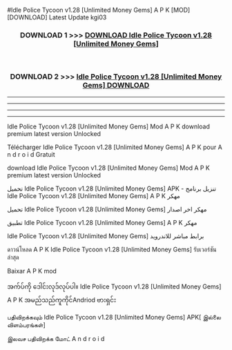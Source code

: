 #Idle Police Tycoon v1.28  [Unlimited Money Gems] A P K [MOD] [DOWNLOAD] Latest Update kgi03



<div align="center">

<h3>DOWNLOAD 1 >>> <a href="https://teeasianyam.web.app?sq=Idle Police Tycoon v1.28  [Unlimited Money Gems]">DOWNLOAD Idle Police Tycoon v1.28  [Unlimited Money Gems] </a></h3><br>

<h3>DOWNLOAD 2 >>> <a href="https://teeasianyam.web.app?sq=Idle Police Tycoon v1.28  [Unlimited Money Gems] ">Idle Police Tycoon v1.28  [Unlimited Money Gems]  DOWNLOAD </a></h3>

</div>


----------------------------------------------------------

----------------------------------------------------------

----------------------------------------------------------

----------------------------------------------------------


Idle Police Tycoon v1.28  [Unlimited Money Gems]  Mod A P K download premium latest version Unlocked

Télécharger Idle Police Tycoon v1.28  [Unlimited Money Gems]  A P K pour A n d r o i d Gratuit

download Idle Police Tycoon v1.28  [Unlimited Money Gems]  Mod A P K premium latest version Unlocked

تحميل Idle Police Tycoon v1.28  [Unlimited Money Gems]  APK - تنزيل برنامج Idle Police Tycoon v1.28  [Unlimited Money Gems]  A P K مهكر

تحميل Idle Police Tycoon v1.28  [Unlimited Money Gems]  مهكر اخر اصدار

تطبيق Idle Police Tycoon v1.28  [Unlimited Money Gems]  A P K مهكر

Idle Police Tycoon v1.28  [Unlimited Money Gems]  برابط مباشر للاندرويد

ดาวน์โหลด A P K Idle Police Tycoon v1.28  [Unlimited Money Gems]  รับเวอร์ชันล่าสุด

Baixar A P K mod

အက်ပ်ကို ဒေါင်းလုဒ်လုပ်ပါ။ Idle Police Tycoon v1.28  [Unlimited Money Gems]  A P K အမည်သည်ကူကိုင်Andriod ဗားရှင်း

பதிவிறக்கவும் Idle Police Tycoon v1.28  [Unlimited Money Gems]  APK[ இல்லை விளம்பரங்கள்] 
 
இலவச பதிவிறக்க மோட் A n d r o i d



